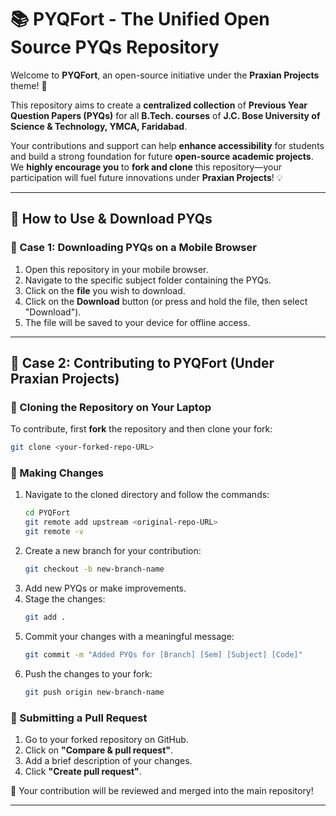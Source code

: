 # 📚 PYQFort - The Unified Open Source PYQs Repository

Welcome to **PYQFort**, an open-source initiative under the **Praxian Projects** theme! 🚀

This repository aims to create a **centralized collection** of **Previous Year Question Papers (PYQs)** for all **B.Tech. courses** of **J.C. Bose University of Science & Technology, YMCA, Faridabad**.

Your contributions and support can help **enhance accessibility** for students and build a strong foundation for future **open-source academic projects**. We **highly encourage you** to **fork and clone** this repository—your participation will fuel future innovations under **Praxian Projects**! 💡

---

## 🔽 How to Use & Download PYQs

### 📱 Case 1: Downloading PYQs on a Mobile Browser
1. Open this repository in your mobile browser.
2. Navigate to the specific subject folder containing the PYQs.
3. Click on the **file** you wish to download.
4. Click on the **Download** button (or press and hold the file, then select "Download").
5. The file will be saved to your device for offline access.

---
## 🌟 Case 2: Contributing to PYQFort (Under Praxian Projects)

### 🔄 Cloning the Repository on Your Laptop
To contribute, first **fork** the repository and then clone your fork:
```sh
git clone <your-forked-repo-URL>
```

### 📂 Making Changes
1. Navigate to the cloned directory and follow the commands:
   ```sh
   cd PYQFort
   git remote add upstream <original-repo-URL>
   git remote -v
   ```
2. Create a new branch for your contribution:
   ```sh
   git checkout -b new-branch-name
   ```
3. Add new PYQs or make improvements.
4. Stage the changes:
   ```sh
   git add .
   ```
5. Commit your changes with a meaningful message:
   ```sh
   git commit -m "Added PYQs for [Branch] [Sem] [Subject] [Code]"
   ```
6. Push the changes to your fork:
   ```sh
   git push origin new-branch-name
   ```

### 🔄 Submitting a Pull Request
1. Go to your forked repository on GitHub.
2. Click on **"Compare & pull request"**.
3. Add a brief description of your changes.
4. Click **"Create pull request"**.

🚀 Your contribution will be reviewed and merged into the main repository!

---
